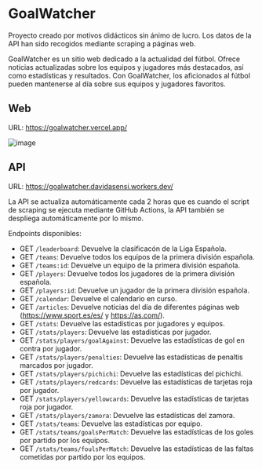 ﻿# GoalWatcher

Proyecto creado por motivos didácticos sin ánimo de lucro. Los datos de la API han sido recogidos mediante scraping a páginas web.

GoalWatcher es un sitio web dedicado a la actualidad del fútbol. Ofrece noticias actualizadas sobre los equipos y jugadores más destacados, así como estadísticas y resultados. Con GoalWatcher, los aficionados al fútbol pueden mantenerse al día sobre sus equipos y jugadores favoritos.

## Web

URL: https://goalwatcher.vercel.app/

![image](https://user-images.githubusercontent.com/20258310/221303579-6331120b-8bf5-4a81-a373-7c603d55dfc1.png)


## API
URL: https://goalwatcher.davidasensi.workers.dev/

La API se actualiza automáticamente cada 2 horas que es cuando el script de scraping se ejecuta mediante GitHub Actions, la API también se despliega automáticamente por lo mismo.

Endpoints disponibles:

* GET `/leaderboard`: Devuelve la clasificacón de la Liga Española.
* GET `/teams`: Devuelve todos los equipos de la primera división española.
* GET `/teams:id`: Devuelve un equipo de la primera división española.
* GET `/players`: Devuelve todos los jugadores de la primera división española.
* GET `/players:id`: Devuelve un jugador de la primera división española.
* GET `/calendar`: Devuelve el calendario en curso.
* GET `/articles`: Devuelve noticias del día de diferentes páginas web (https://www.sport.es/es/ y https://as.com/).
* GET `/stats`: Devuelve las estadísticas por jugadores y equipos.
* GET `/stats/players`: Devuelve las estadísticas por jugador.
* GET `/stats/players/goalAgainst`: Devuelve las estadísticas de gol en contra por jugador.
* GET `/stats/players/penalties`: Devuelve las estadísticas de penaltis marcados por jugador.
* GET `/stats/players/pichichi`: Devuelve las estadísticas del pichichi.
* GET `/stats/players/redcards`: Devuelve las estadísticas de tarjetas roja por jugador.
* GET `/stats/players/yellowcards`: Devuelve las estadísticas de tarjetas roja por jugador.
* GET `/stats/players/zamora`: Devuelve las estadísticas del zamora.
* GET `/stats/teams`: Devuelve las estadísticas por equipo.
* GET `/stats/teams/goalsPerMatch`: Devuelve las estadísticas de los goles por partido por los equipos.
* GET `/stats/teams/foulsPerMatch`: Devuelve las estadísticas de las faltas cometidas por partido por los equipos.


